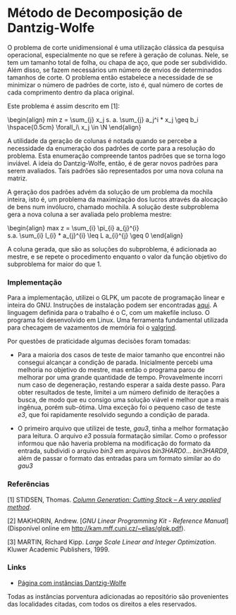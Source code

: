 # Método de Decomposição de Dantzig-Wolfe

O problema de corte unidimensional é uma utilização clássica da pesquisa
operacional, especialmente no que se refere à geração de colunas. Nele,
se tem um tamanho total de folha, ou chapa de aço, que pode ser subdividido.
Além disso, se fazem necessários um número de envios de determinados tamanhos
de corte. O problema então estabelece a necessidade de se minimizar o número
de padrões de corte, isto é, qual número de cortes de cada comprimento dentro
da placa original.

Este problema é assim descrito em [1]:

\begin{align}
min z = \sum_{j} x_j
        s. a. \sum_{j} a_j^i * x_j \geq b_i  \hspace{0.5cm}    \forall_i\\
        x_j \in \N
\end{align}

A utilidade da geração de colunas é notada quando se percebe a necessidade da
enumeração dos padrões de corte para a resolução do problema. Esta enumeração
compreende tantos padrões que se torna logo inviável. A ideia do Dantzig-Wolfe,
então, é de gerar novos padrões para serem avaliados. Tais padrões são
representados por uma nova coluna na matriz.

  A geração dos padrões advém da solução de um problema da mochila inteira, isto é,
um problema da maximização dos lucros através da alocação de bens num invólucro,
chamado mochila. A solução deste subproblema gera a nova coluna a ser avaliada
pelo problema mestre:

\begin{align}
max z = \sum_{i} \pi_{i} a_{j}^{i}\
        s.a. \sum_{i} l_{i} * a_{j}^{i} \leq L
        a_{i}^{j} \geq 0
\end{align}

A coluna gerada, que são as soluções do subproblema, é adicionada ao mestre, e
se repete o procedimento enquanto o valor da função objetivo do subproblema
for maior do que 1.

### Implementação
Para a implementação, utilizei o  GLPK, um pacote de programação
linear e inteira do GNU. Instruções de instalação podem ser
encontradas [aqui](https://en.wikibooks.org/wiki/GLPK/Linux_OS#Install).
A linguagem definida para o trabalho é o C, com um makefile incluso.
O programa foi desenvolvido em Linux. Uma ferramenta fundamental utilizada
para checagem de vazamentos de memória foi o [valgrind](http://valgrind.org/).

Por questões de praticidade algumas decisões foram tomadas:

* Para a maioria dos casos de teste de maior tamanho que encontrei não consegui
alcançar a condição de parada. Inicialmente percebi uma melhoria no objetivo do
mestre, mas então o programa parou de melhorar por uma grande quantidade de tempo.
Provavelmente incorri num caso de degeneração, restando
esperar a saída deste passo. Para obter resultados de teste, limitei a um número definido de iterações a busca, de modo que eu consigo uma solução viável e melhor que a mais ingênua, porém sub-ótima.
Uma exceção foi o pequeno caso de teste
*e3*, que foi rapidamente resolvido segundo a condição de parada.

* O primeiro arquivo que utilizei de teste, *gau3*, tinha a melhor
formatação para leitura. O arquivo *e3* possuía formatação similar.
Como o professor informou que não haveria problema na modificação do formato
da entrada, subdividi o arquivo *bin3* em arquivos *bin3HARD0*... *bin3HARD9*, além de passar o formato das entradas para um formato similar ao
do *gau3*

### Referências

[1] STIDSEN, Thomas. [*Column Generation: Cutting Stock – A very
  applied method*](http://www.columbia.edu/~cs2035/courses/ieor4600.S07/columngeneration.pdf).

[2] MAKHORIN, Andrew. [*GNU Linear Programming Kit - Reference Manual*](Disponível online em http://kam.mff.cuni.cz/~elias/glpk.pdf).

[3] MARTIN, Richard Kipp. *Large Scale Linear and Integer Optimization*. Kluwer Academic Publishers, 1999.


### Links
* [Página com instâncias Dantzig-Wolfe](http://www.math.tu-dresden.de/~capad/)

Todas as instâncias porventura adicionadas ao repositório são provenientes das localidades
citadas, com todos os direitos a eles reservados.

